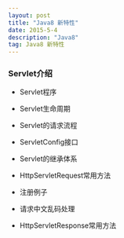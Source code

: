 ```yaml
---
layout: post
title: "Java8 新特性"
date: 2015-5-4
description: "Java8"
tag: Java8 新特性
---
```


### Servlet介绍

* Servlet程序

* Servlet生命周期

* Servlet的请求流程

* ServletConfig接口

* Servlet的继承体系

* HttpServletRequest常用方法

* 注册例子

* 请求中文乱码处理

* HttpServletResponse常用方法
